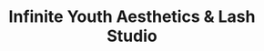 ---
title: "Infinite Youth Aesthetics & Lash Studio"
url: /leander/infinite-youth-aesthetics-und-lash-studio/
shop: Kosmetik
---